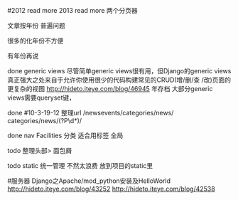 #2012   read more
2013   read more 两个分页器

文章按年份 普遍问题

很多的化年份不方便

有年份再说

done
generic views 
 尽管简单generic views很有用，但Django的generic views真正强大之处来自于允许你使用很少的代码构建常见的CRUD(增/删/查
/改)页面的更复杂的视图 
http://hideto.iteye.com/blog/46945 年存档
大部分generic views需要queryset键，

done
#10-3-19-12
整理url
/newsevents/categories/news/   categories/news/(?P<id>\d*)/

done
nav Facilities 分类
适合用标签 全局

todo
整理头部>  面包屑

todo 
static 统一管理 不然太浪费 放到项目的static里

#服务器
Django之Apache/mod_python安装及HelloWorld
http://hideto.iteye.com/blog/43252
http://hideto.iteye.com/blog/42538
